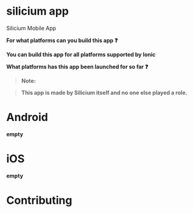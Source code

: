 # silicium app
Silicium Mobile App

<b>For what platforms can you build this app :question:<b> 

<p>
  You can build this app for all platforms supported by Ionic
</p>

<b>What platforms has this app been launched for so far :question:</b>

> **Note:**

> This app is made by Silicium itself and no one else played a role.

# Android
empty 

# iOS
empty

# Contributing
